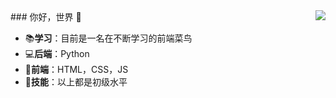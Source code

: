 <img align="right" src="https://github-readme-stats.vercel.app/api?username=imzql&show_icons=true&icon_color=CE1D2D&text_color=718096&bg_color=ffffff&hide_title=true" />
### 你好，世界 👋

- 📚**学习**：目前是一名在不断学习的前端菜鸟
- 💻**后端**：Python
- 📝**前端**：HTML，CSS，JS
- 💼**技能**：以上都是初级水平
